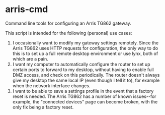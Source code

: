 arris-cmd
=========

Command line tools for configuring an Arris TG862 gateway.

This script is intended for the following (personal) use cases:

1. I occasionally want to modify my gateway settings remotely. Since the Arris TG862 uses HTTP requests for configuration, the only way to do this is to set up a full remote desktop environment or use lynx, both of which are a pain.
2. I want my computer to automatically configure the router to set up certain ports to forward to my desktop, without having to enable full DMZ access, and check on this periodically. The router doesn't always give my desktop the same local IP (even though I tell it to), for example when the network interface changes. 
3. I want to be able to save a settings profile in the event that a factory reset is needed. The Arris TG862 has a number of known issues--for example, the "connected devices" page can become broken, with the only fix being a factory reset.
